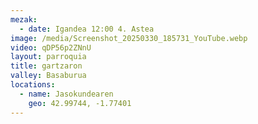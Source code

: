 ```yaml
---
mezak:
  - date: Igandea 12:00 4. Astea
image: /media/Screenshot_20250330_185731_YouTube.webp
video: qDP56p2ZNnU
layout: parroquia
title: gartzaron
valley: Basaburua
locations:
  - name: Jasokundearen
    geo: 42.99744, -1.77401
---
```

